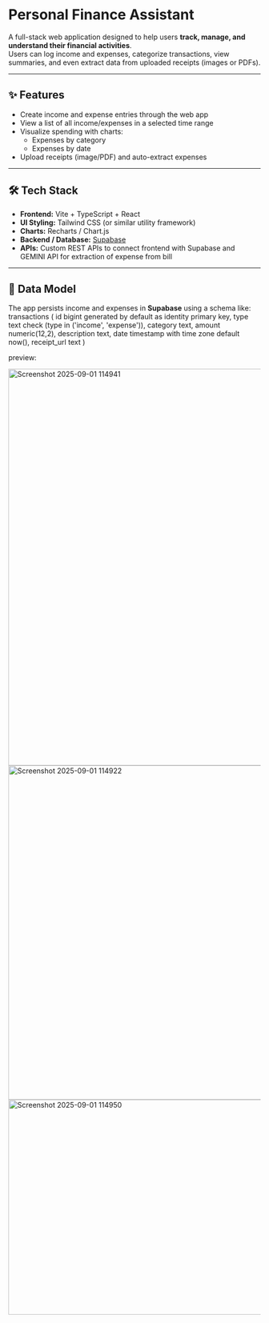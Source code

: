 # Personal Finance Assistant

A full-stack web application designed to help users **track, manage, and understand their financial activities**.  
Users can log income and expenses, categorize transactions, view summaries, and even extract data from uploaded receipts (images or PDFs).

---

## ✨ Features

- Create income and expense entries through the web app
- View a list of all income/expenses in a selected time range
- Visualize spending with charts:
  - Expenses by category
  - Expenses by date
- Upload receipts (image/PDF) and auto-extract expenses

---

## 🛠 Tech Stack

- **Frontend:** Vite + TypeScript + React  
- **UI Styling:** Tailwind CSS (or similar utility framework)  
- **Charts:** Recharts / Chart.js  
- **Backend / Database:** [Supabase](https://supabase.com/)  
- **APIs:** Custom REST APIs to connect frontend with Supabase and GEMINI API for extraction of expense from bill

---

## 📂 Data Model

The app persists income and expenses in **Supabase** using a schema like:
transactions (
id bigint generated by default as identity primary key,
type text check (type in ('income', 'expense')),
category text,
amount numeric(12,2),
description text,
date timestamp with time zone default now(),
receipt_url text
)

preview:

<img width="1449" height="793" alt="Screenshot 2025-09-01 114941" src="https://github.com/user-attachments/assets/00149369-ed7c-45b4-bee6-7fa966cf67c9" />
<img width="662" height="668" alt="Screenshot 2025-09-01 114922" src="https://github.com/user-attachments/assets/0d5bf937-ea7a-4721-b98c-342add062c8a" />
<img width="1435" height="430" alt="Screenshot 2025-09-01 114950" src="https://github.com/user-attachments/assets/bb7dda43-88d1-4fb6-912f-68d4e31e6988" />
